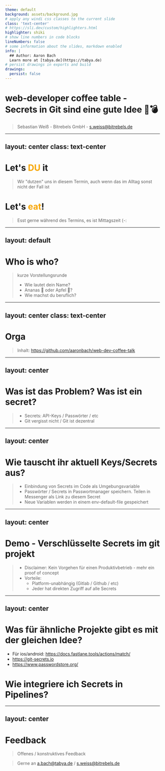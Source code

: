 ```yaml
---
theme: default
background: assets/background.jpg
# apply any windi css classes to the current slide
class: 'text-center'
# https://sli.dev/custom/highlighters.html
highlighter: shiki
# show line numbers in code blocks
lineNumbers: false
# some information about the slides, markdown enabled
info: |
  ## Author: Aaron Bach
  Learn more at [tabya.de](https://tabya.de)
# persist drawings in exports and build
drawings:
  persist: false
---
```


# web-developer coffee table - Secrets in Git sind eine gute Idee 🤯💣
> Sebastian Weiß - Bitrebels GmbH - s.weiss@bitrebels.de

---
layout: center
class: text-center
---

# Let's <font color="#f7a600">**DU**</font> it
> Wir "dutzen" uns in diesem Termin, auch wenn das im Alltag sonst nicht der Fall ist


# Let's <font color="#f7a600">**eat**</font>!
> Esst gerne während des Termins, es ist Mittagszeit (-:

---
layout: default
---

# Who is who?
> kurze Vorstellungsrunde
> - Wie lautet dein Name?
> - Ananas 🍍 oder Apfel 🍎?
> - Wie machst du beruflich?

---
layout: center
class: text-center
---

# Orga
> Inhalt: https://github.com/aaronbach/web-dev-coffee-talk

---
layout: center
---

# Was ist das Problem? Was ist ein secret?
> - Secrets: API-Keys / Passwörter / etc
> - Git vergisst nicht / Git ist dezentral

---
layout: center
---

# Wie tauscht ihr aktuell Keys/Secrets aus?
> - Einbindung von Secrets im Code als Umgebungsvariable
> - Passwörter / Secrets in Passwortmanager speichern. Teilen in Messenger als Link zu diesem Secret
> - Neue Variablen werden in einem env-default-file gespeichert

---
layout: center
---

# Demo - Verschlüsselte Secrets im git projekt
> - Disclaimer: Kein Vorgehen für einen Produktivbetrieb - mehr ein proof of concept
> - Vorteile:
>   - Platform-unabhängig (Gitlab / Github / etc)
>   - Jeder hat direkten Zugriff auf alle Secrets

---
layout: center
---

# Was für ähnliche Projekte gibt es mit der gleichen Idee?
* Für ios/android: https://docs.fastlane.tools/actions/match/
* https://git-secrets.io
* https://www.passwordstore.org/

# Wie integriere ich Secrets in Pipelines?

---
layout: center
---

# Feedback
> Offenes / konstruktives Feedback

> Gerne an a.bach@tabya.de / s.weiss@bitrebels.de
